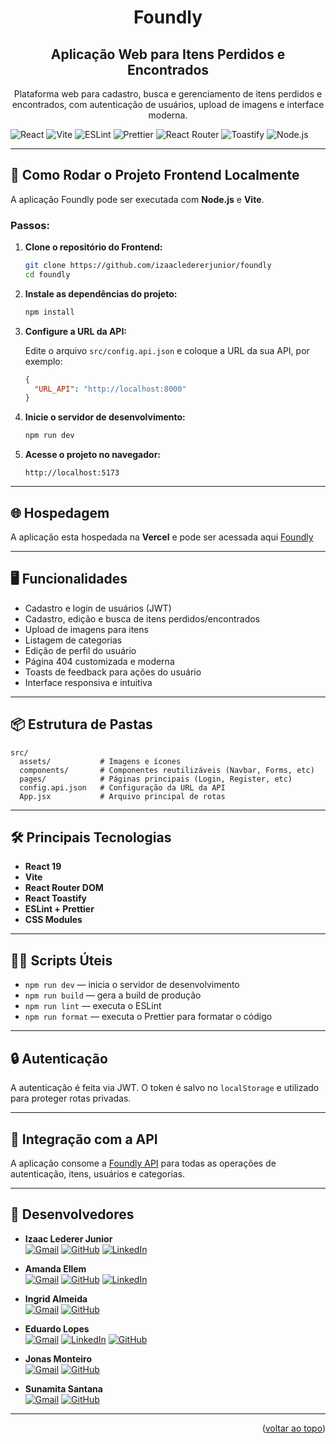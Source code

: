 <div align="center">
  <a name="readme-top"></a>

  <h1>Foundly</h1>
  <h2>Aplicação Web para Itens Perdidos e Encontrados</h2>
  
  <p>
    Plataforma web para cadastro, busca e gerenciamento de itens perdidos e encontrados, com autenticação de usuários, upload de imagens e interface moderna.
  </p>
</div>

<p align="center">

![React](https://img.shields.io/badge/React-19.x-blue?logo=react)
![Vite](https://img.shields.io/badge/Vite-6.x-purple?logo=vite)
![ESLint](https://img.shields.io/badge/ESLint-9.x-blueviolet?logo=eslint)
![Prettier](https://img.shields.io/badge/Prettier-Code_Style-ff69b4?logo=prettier)
![React Router](https://img.shields.io/badge/React_Router-7.x-red?logo=react-router)
![Toastify](https://img.shields.io/badge/React_Toastify-11.x-orange?logo=react)
![Node.js](https://img.shields.io/badge/Node.js-18.x-green?logo=node.js)

</p>

---

## 🚀 Como Rodar o Projeto Frontend Localmente

A aplicação Foundly pode ser executada com **Node.js** e **Vite**.

### Passos:

1. **Clone o repositório do Frontend:**

   ```bash
   git clone https://github.com/izaacledererjunior/foundly
   cd foundly
   ```

2. **Instale as dependências do projeto:**

   ```bash
   npm install
   ```

3. **Configure a URL da API:**

   Edite o arquivo `src/config.api.json` e coloque a URL da sua API, por exemplo:
   ```json
   {
     "URL_API": "http://localhost:8000"
   }
   ```

4. **Inicie o servidor de desenvolvimento:**

   ```bash
   npm run dev
   ```

5. **Acesse o projeto no navegador:**

   ```
   http://localhost:5173
   ```

---

## 🌐 Hospedagem

A aplicação esta hospedada na **Vercel** e pode ser acessada aqui [Foundly](https://foundly.vercel.app/)

---

## 🖥️ Funcionalidades

- Cadastro e login de usuários (JWT)
- Cadastro, edição e busca de itens perdidos/encontrados
- Upload de imagens para itens
- Listagem de categorias
- Edição de perfil do usuário
- Página 404 customizada e moderna
- Toasts de feedback para ações do usuário
- Interface responsiva e intuitiva

---

## 📦 Estrutura de Pastas

```
src/
  assets/           # Imagens e ícones
  components/       # Componentes reutilizáveis (Navbar, Forms, etc)
  pages/            # Páginas principais (Login, Register, etc)
  config.api.json   # Configuração da URL da API
  App.jsx           # Arquivo principal de rotas
```

---

## 🛠️ Principais Tecnologias

- **React 19**
- **Vite**
- **React Router DOM**
- **React Toastify**
- **ESLint + Prettier**
- **CSS Modules**

---

## 🧑‍💻 Scripts Úteis

- `npm run dev` — inicia o servidor de desenvolvimento
- `npm run build` — gera a build de produção
- `npm run lint` — executa o ESLint
- `npm run format` — executa o Prettier para formatar o código

---

## 🔒 Autenticação

A autenticação é feita via JWT. O token é salvo no `localStorage` e utilizado para proteger rotas privadas.

---

## 📄 Integração com a API

A aplicação consome a [Foundly API](https://github.com/izaacledererjunior/api-foundly) para todas as operações de autenticação, itens, usuários e categorias.

---

## 👥 Desenvolvedores

- **Izaac Lederer Junior**  
  [![Gmail](https://img.shields.io/badge/Gmail-D14836?style=for-the-badge&logo=gmail&logoColor=white)](mailto:izaacledererjunior@gmail.com)
  [![GitHub](https://img.shields.io/badge/GitHub-000?style=for-the-badge&logo=github&logoColor=white)](https://github.com/izaacledererjunior)
  [![LinkedIn](https://img.shields.io/badge/LinkedIn-0077B5?style=for-the-badge&logo=linkedin&logoColor=white)](http://www.linkedin.com/in/izaacledererjr)

- **Amanda Ellem**  
  [![Gmail](https://img.shields.io/badge/Gmail-D14836?style=for-the-badge&logo=gmail&logoColor=white)](mailto:amandaellem2023@gmail.com)
  [![GitHub](https://img.shields.io/badge/GitHub-000?style=for-the-badge&logo=github&logoColor=white)](https://github.com/amandinhacruz)
  [![LinkedIn](https://img.shields.io/badge/LinkedIn-0077B5?style=for-the-badge&logo=linkedin&logoColor=white)](https://www.linkedin.com/in/amanda-cruz-dev/)

- **Ingrid Almeida**  
  [![Gmail](https://img.shields.io/badge/Gmail-D14836?style=for-the-badge&logo=gmail&logoColor=white)](mailto:ingridalmeida3197@gmail.com)
  [![GitHub](https://img.shields.io/badge/GitHub-000?style=for-the-badge&logo=github&logoColor=white)](https://github.com/ing-almeida)

- **Eduardo Lopes**  
  [![Gmail](https://img.shields.io/badge/Gmail-D14836?style=for-the-badge&logo=gmail&logoColor=white)](mailto:eduardolcb18@gmail.com)
  [![LinkedIn](https://img.shields.io/badge/LinkedIn-0077B5?style=for-the-badge&logo=linkedin&logoColor=white)](https://www.linkedin.com/in/eduardo-lopes-b74827232/)
  [![GitHub](https://img.shields.io/badge/GitHub-000?style=for-the-badge&logo=github&logoColor=white)](https://github.com/EduardoLopes085)

- **Jonas Monteiro**  
  [![Gmail](https://img.shields.io/badge/Gmail-D14836?style=for-the-badge&logo=gmail&logoColor=white)](mailto:jonasmonteirotst@gmail.com)
  [![GitHub](https://img.shields.io/badge/GitHub-000?style=for-the-badge&logo=github&logoColor=white)](https://github.com/jonasnmonteiro)

- **Sunamita Santana**  
  [![Gmail](https://img.shields.io/badge/Gmail-D14836?style=for-the-badge&logo=gmail&logoColor=white)](mailto:sunamitasantana56@gmail.com)
  [![GitHub](https://img.shields.io/badge/GitHub-000?style=for-the-badge&logo=github&logoColor=white)](https://github.com/Sunamitadev)

---





<p align="right">(<a href="#readme-top">voltar ao topo</a>)</p>
